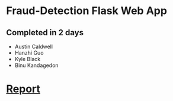 # Fraud-Detection Flask Web App

## Completed in 2 days

- Austin Caldwell
- Hanzhi Guo
- Kyle Black
- Binu Kandagedon

# [Report](https://github.com/acaldwell93/Fraud-Detection/blob/main/report.md)

